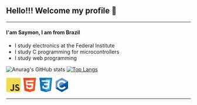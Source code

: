 ## Hello!!! Welcome my profile 👋 
___
#### I'am Saymon, I am from Brazil

- I study electronics at the Federal Institute
- I study C programming for microcontrollers
- I study web programming


![Anurag's GitHub stats](https://github-readme-stats.vercel.app/api?username=Symonnv&show_icons=true&theme=tokyonight)
[![Top Langs](https://github-readme-stats.vercel.app/api/top-langs/?username=Symonnv&layout=compact&theme=tokyonight)](https://github.com/Symonnv/github-readme-stats)
 
<p>
 <img width="40" src="https://raw.githubusercontent.com/devicons/devicon/master/icons/javascript/javascript-original.svg"/>
 <img width="40" src="https://raw.githubusercontent.com/devicons/devicon/master/icons/html5/html5-original.svg"/>
 <img width="40" src="https://raw.githubusercontent.com/devicons/devicon/master/icons/css3/css3-original.svg"/>
 <img width="40" src="https://raw.githubusercontent.com/devicons/devicon/master/icons/c/c-original.svg"/>
</p>


___




